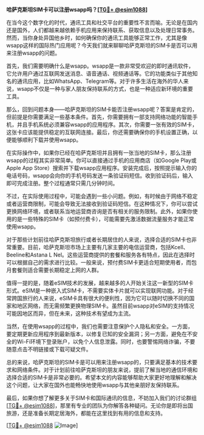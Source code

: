**哈萨克斯坦SIM卡可以注册wsapp吗？[[TG💪+ @esim1088](https://t.me/s/esim1088)]**

在当今这个数字化的时代，通讯工具和社交平台的重要性不言而喻。无论是在国内还是国外，人们都越来越依赖手机应用来保持联系、获取信息以及处理日常事务。然而，当你身处异国他乡时，如何确保你的通讯工具能够正常工作，尤其是像wsapp这样的国际热门应用呢？今天我们就来聊聊哈萨克斯坦的SIM卡是否可以用来注册wsapp的问题。

首先，我们需要明确什么是wsapp。wsapp是一款非常受欢迎的即时通讯软件，它允许用户通过互联网发送消息、语音通话、视频通话等。它的功能类似于其他知名的通讯应用，比如WhatsApp、Telegram等。对于许多生活在海外的华人来说，wsapp不仅是一种与家人朋友保持联系的方式，也是一种适应新环境的重要工具。

那么，回到问题本身——哈萨克斯坦的SIM卡能否注册wsapp呢？答案是肯定的，但前提是你需要满足一些基本条件。首先，你需要拥有一部支持网络功能的智能手机，并且手机系统必须兼容wsapp的应用程序。其次，你需要一张有效的SIM卡，这张卡应该能提供稳定的互联网连接。最后，你还需要确保你的手机设置正确，以便能够顺利下载并使用wsapp。

在实际操作中，如果你已经在哈萨克斯坦并且拥有一张当地的SIM卡，那么注册wsapp的过程其实非常简单。你可以直接通过手机的应用商店（如Google Play或Apple App Store）搜索并下载wsapp应用程序。安装完成后，按照提示输入你的电话号码，wsapp会向你的手机号码发送一条验证码短信。收到验证码后，输入即可完成注册。整个过程通常只需几分钟时间。

不过，在实际使用过程中，可能会遇到一些小问题。例如，有时候由于网络不稳定或者运营商限制，可能会导致无法接收到验证码短信。在这种情况下，你可以尝试更换网络环境，或者联系当地运营商咨询是否有相关的服务限制。此外，如果你使用的是一些特殊的SIM卡（如预付费卡），可能需要先激活数据流量服务才能正常使用wsapp。

对于那些计划前往哈萨克斯坦旅行或者长期居住的人来说，选择合适的SIM卡也非常重要。目前，哈萨克斯坦市场上主要有几家主要的电信运营商，包括Kcell、Beeline和Astana L Nel。这些运营商提供的套餐和服务各有特点，因此在选择时可以根据自己的需求进行比较。一般来说，预付费SIM卡更适合短期使用者，而包月套餐则适合需要长期稳定上网的人群。

值得一提的是，随着eSIM技术的发展，越来越多的人开始关注这一新型的SIM卡形式。eSIM是一种嵌入式SIM卡，不需要实体卡片就可以实现联网功能。对于经常跨国旅行的人来说，eSIM卡具有很大的便利性，因为它可以随时切换不同的国家和地区网络，而无需频繁更换物理SIM卡。虽然目前wsapp对eSIM的支持情况可能因地区而异，但在未来，这种技术有望成为主流。

当然，在使用wsapp的过程中，我们也需要注意保护个人隐私和安全。一方面，要定期更新应用程序到最新版本，以修复已知的安全漏洞；另一方面，避免在不安全的Wi-Fi环境下登录账户，以免个人信息泄露。同时，也要警惕网络诈骗，不要随意点击不明链接或下载可疑文件。

总的来说，哈萨克斯坦的SIM卡是可以用来注册wsapp的，只要满足基本的技术要求和网络条件。对于计划前往哈萨克斯坦的朋友来说，提前了解当地的通信环境和选择合适的SIM卡是非常必要的。希望本文的内容能够帮助大家更好地理解和解决这个问题，让大家在国外也能畅快地使用wsapp与其他亲朋好友保持联系。

最后，如果你想了解更多关于SIM卡和国际通讯的信息，不妨加入我们的讨论群组[[TG💪+ @esim1088](https://t.me/s/esim1088)]，那里有专业的团队为你解答各种疑问。无论你是即将出国旅游，还是准备长期定居海外，都能在这里找到有用的信息和支持。

[[TG💪+ @esim1088](https://t.me/s/esim1088) ![Image](https://i.postimg.cc/4NQfJmqS/Snipaste-2025-05-13-00-14-12.png)]